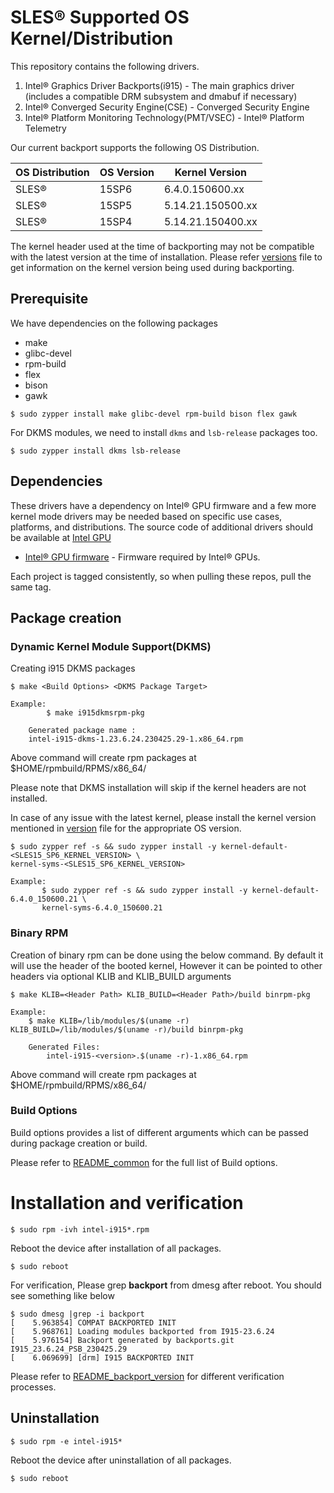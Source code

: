 
# SLES® Supported OS Kernel/Distribution

This repository contains the following drivers.
1. Intel® Graphics Driver Backports(i915) - The main graphics driver (includes a compatible DRM subsystem and dmabuf if necessary)
2. Intel® Converged Security Engine(CSE) - Converged Security Engine
3. Intel® Platform Monitoring Technology(PMT/VSEC) - Intel® Platform Telemetry

Our current backport supports the following OS Distribution.

| OS Distribution | OS Version | Kernel Version  |
|---  |---  |---  |
| SLES® | 15SP6 | 6.4.0.150600.xx |
| SLES® | 15SP5 | 5.14.21.150500.xx |
| SLES® | 15SP4 | 5.14.21.150400.xx |

  The kernel header used at the time of backporting may not be compatible with the latest version at the time of installation.
  Please refer [versions](../versions) file to get information on the kernel version being used during backporting.

## Prerequisite
We have dependencies on the following packages
  - make
  - glibc-devel
  - rpm-build
  - flex
  - bison
  - gawk
```
$ sudo zypper install make glibc-devel rpm-build bison flex gawk
```
For DKMS modules, we need to install `dkms` and `lsb-release` packages too.

```
$ sudo zypper install dkms lsb-release
```

## Dependencies

 These drivers have a dependency on Intel® GPU firmware and a few more kernel mode drivers may be needed based on specific use cases, platforms, and distributions. The source code of additional drivers should be available at [Intel GPU](https://github.com/intel-gpu)

- [Intel® GPU firmware](https://github.com/intel-gpu/intel-gpu-firmware) - Firmware required by Intel® GPUs.

Each project is tagged consistently, so when pulling these repos, pull the same tag.

## Package creation

### Dynamic Kernel Module Support(DKMS)
Creating i915 DKMS packages
```
$ make <Build Options> <DKMS Package Target>

Example:
        $ make i915dkmsrpm-pkg

    Generated package name :
	intel-i915-dkms-1.23.6.24.230425.29-1.x86_64.rpm
```
Above command will create rpm packages at $HOME/rpmbuild/RPMS/x86_64/

Please note that DKMS installation will skip if the kernel headers are not installed.

In case of any issue with the latest kernel, please install the kernel version mentioned in [version](../versions) file for the appropriate OS version.

```
$ sudo zypper ref -s && sudo zypper install -y kernel-default-<SLES15_SP6_KERNEL_VERSION> \
kernel-syms-<SLES15_SP6_KERNEL_VERSION>

Example:
       $ sudo zypper ref -s && sudo zypper install -y kernel-default-6.4.0_150600.21 \
       kernel-syms-6.4.0_150600.21
```

### Binary RPM
Creation of binary rpm can be done using the below command. By default it will use the header of the booted kernel, However it can be pointed to other headers via optional KLIB and KLIB_BUILD arguments
```
$ make KLIB=<Header Path> KLIB_BUILD=<Header Path>/build binrpm-pkg

Example:
	$ make KLIB=/lib/modules/$(uname -r) KLIB_BUILD=/lib/modules/$(uname -r)/build binrpm-pkg

	Generated Files:
		intel-i915-<version>.$(uname -r)-1.x86_64.rpm
```
Above command will create rpm packages at $HOME/rpmbuild/RPMS/x86_64/

### Build Options

Build options provides a list of different arguments which can be passed during package creation or build.

Please refer to [README_common](README_common.md) for the full list of Build options.

# Installation and verification
```
$ sudo rpm -ivh intel-i915*.rpm
```
Reboot the device after installation of all packages.
```
$ sudo reboot
```
For verification, Please grep **backport** from dmesg after reboot. You should see something like below
```
$ sudo dmesg |grep -i backport
[    5.963854] COMPAT BACKPORTED INIT
[    5.968761] Loading modules backported from I915-23.6.24
[    5.976154] Backport generated by backports.git I915_23.6.24_PSB_230425.29
[    6.069699] [drm] I915 BACKPORTED INIT
```
Please refer to [README_backport_version](README_backport_version.md) for different verification processes.

## Uninstallation
```
$ sudo rpm -e intel-i915*
```
Reboot the device after uninstallation of all packages.
```
$ sudo reboot
```
